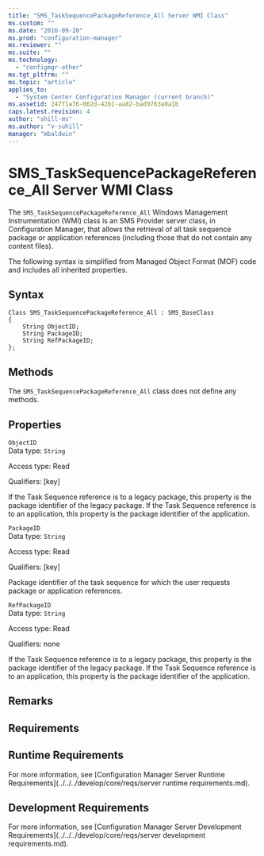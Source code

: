 ```yaml
---
title: "SMS_TaskSequencePackageReference_All Server WMI Class"
ms.custom: ""
ms.date: "2016-09-20"
ms.prod: "configuration-manager"
ms.reviewer: ""
ms.suite: ""
ms.technology: 
  - "configmgr-other"
ms.tgt_pltfrm: ""
ms.topic: "article"
applies_to: 
  - "System Center Configuration Manager (current branch)"
ms.assetid: 247f1a76-062d-42b1-aa82-bad9763a0a1b
caps.latest.revision: 4
author: "shill-ms"
ms.author: "v-suhill"
manager: "mbaldwin"
---
```

# SMS_TaskSequencePackageReference_All Server WMI Class
The `SMS_TaskSequencePackageReference_All` Windows Management Instrumentation (WMI) class is an SMS Provider server class, in Configuration Manager, that allows the retrieval of all task sequence package or application references (including those that do not contain any content files).  
  
 The following syntax is simplified from Managed Object Format (MOF) code and includes all inherited properties.  
  
## Syntax  
  
```  
Class SMS_TaskSequencePackageReference_All : SMS_BaseClass  
{  
    String ObjectID;  
    String PackageID;  
    String RefPackageID;  
};  
```  
  
## Methods  
 The `SMS_TaskSequencePackageReference_All` class does not define any methods.  
  
## Properties  
 `ObjectID`  
 Data type: `String`  
  
 Access type: Read  
  
 Qualifiers: [key]  
  
 If the Task Sequence reference is to a legacy package, this property is the package identifier of the legacy package. If the Task Sequence reference is to an application, this property is the package identifier of the application.  
  
 `PackageID`  
 Data type: `String`  
  
 Access type: Read  
  
 Qualifiers: [key]  
  
 Package identifier of the task sequence for which the user requests package or application references.  
  
 `RefPackageID`  
 Data type: `String`  
  
 Access type: Read  
  
 Qualifiers: none  
  
 If the Task Sequence reference is to a legacy package, this property is the package identifier of the legacy package. If the Task Sequence reference is to an application, this property is the package identifier of the application.  
  
## Remarks  
  
## Requirements  
  
## Runtime Requirements  
 For more information, see [Configuration Manager Server Runtime Requirements](../../../develop/core/reqs/server runtime requirements.md).  
  
## Development Requirements  
 For more information, see [Configuration Manager Server Development Requirements](../../../develop/core/reqs/server development requirements.md).